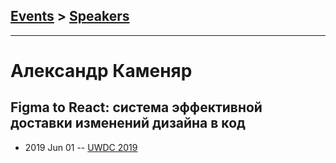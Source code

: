 ## [Events](../README.md) > [Speakers](../speakers.md)
---

# Александр Каменяр

## Figma to React: система эффективной доставки изменений дизайна в код
- 2019 Jun 01 -- [UWDC 2019](https://youtu.be/0Ol1XHk3vsA)    
